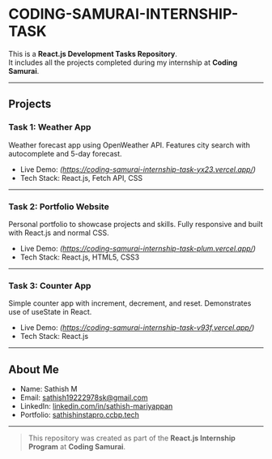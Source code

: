 # CODING-SAMURAI-INTERNSHIP-TASK

This is a **React.js Development Tasks Repository**.  
It includes all the projects completed during my internship at **Coding Samurai**.

---

## Projects

### Task 1: Weather App

Weather forecast app using OpenWeather API. Features city search with autocomplete and 5-day forecast.

- Live Demo: *(https://coding-samurai-internship-task-yx23.vercel.app/)*
- Tech Stack: React.js, Fetch API, CSS

---

### Task 2: Portfolio Website

Personal portfolio to showcase projects and skills. Fully responsive and built with React.js and normal CSS.

- Live Demo: *(https://coding-samurai-internship-task-plum.vercel.app/)*
- Tech Stack: React.js, HTML5, CSS3

---

### Task 3: Counter App

Simple counter app with increment, decrement, and reset. Demonstrates use of useState in React.

- Live Demo: *(https://coding-samurai-internship-task-v93f.vercel.app/)*
- Tech Stack: React.js

---

## About Me

- Name: Sathish M  
- Email: [sathish19222978sk@gmail.com](mailto:sathish19222978sk@gmail.com)  
- LinkedIn: [linkedin.com/in/sathish-mariyappan](https://www.linkedin.com/in/sathish-mariyappan)  
- Portfolio: [sathishinstapro.ccbp.tech](https://sathishinstapro.ccbp.tech)

---

> This repository was created as part of the **React.js Internship Program** at **Coding Samurai**.
